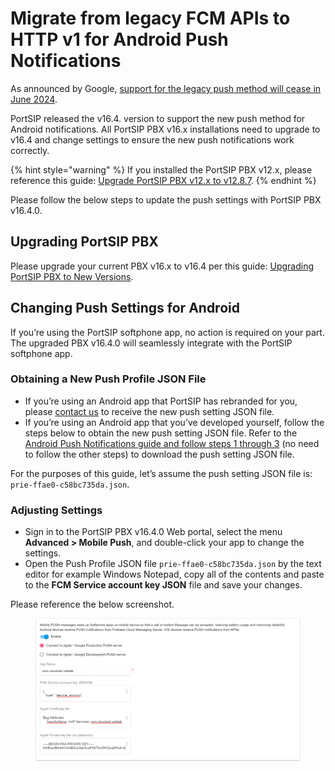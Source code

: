 # Migrate from legacy FCM APIs to HTTP v1 for Android Push Notifications

As announced by Google, [support for the legacy push method will cease in June 2024](https://firebase.google.com/docs/cloud-messaging/migrate-v1).&#x20;

PortSIP released the v16.4. version to support the new push method for Android notifications. All PortSIP PBX v16.x installations need to upgrade to v16.4 and change settings to ensure the new push notifications work correctly.

{% hint style="warning" %}
If you installed the PortSIP PBX v12.x, please reference this guide: [Upgrade PortSIP PBX v12.x to v12.8.7](../../pbx\_v12/tutorials/upgrade-portsip-pbx-v12.x-to-the-v12.8.7.md).
{% endhint %}

Please follow the below steps to update the push settings with PortSIP PBX v16.4.0.

## **Upgrading PortSIP PBX**

Please upgrade your current PBX v16.x to v16.4 per this guide: [Upgrading PortSIP PBX to New Versions](../portsip-pbx-administration-guide/upgrading-portsip-pbx-to-new-versions/upgrading-portsip-pbx-to-v16.x.md).

## **Changing Push Settings for Android**&#x20;

If you’re using the PortSIP softphone app, no action is required on your part. The upgraded PBX v16.4.0 will seamlessly integrate with the PortSIP softphone app.

### **Obtaining a New Push Profile JSON File**&#x20;

* If you’re using an Android app that PortSIP has rebranded for you, please [contact us](https://portsip.atlassian.net/servicedesk) to receive the new push setting JSON file.&#x20;
* If you’re using an Android app that you’ve developed yourself, follow the steps below to obtain the new push setting JSON file. Refer to the[ Android Push Notifications guide and follow steps 1 through 3](https://docs.apppresser.com/article/301-android-push-notifications) (no need to follow the other steps) to download the push setting JSON file.

For the purposes of this guide, let’s assume the push setting JSON file is: `prie-ffae0-c58bc735da.json`.

### **Adjusting Settings**&#x20;

* Sign in to the PortSIP PBX v16.4.0 Web portal, select the menu **Advanced > Mobile Push**, and double-click your app to change the settings.&#x20;
* Open the Push Profile JSON file `prie-ffae0-c58bc735da.json` by the text editor for example Windows Notepad, copy all of the contents and paste to the **FCM Service account key JSON** file and save your changes.

Please reference the below screenshot.

<figure><img src="../../.gitbook/assets/android_push_json_file (1).png" alt=""><figcaption></figcaption></figure>



